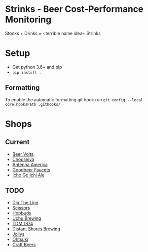 Strinks - Beer Cost-Performance Monitoring
==========================================

Stonks + Drinks = ~terrible name idea~ Strinks

# Setup


* Get python 3.6+ and pip
* `pip install .`

## Formatting

To enable the automatic formatting git hook run `git config --local core.hooksPath .githooks/`


# Shops

## Current

- [Beer Volta](http://beervolta.com/)
- [Chouseiya](https://www.chouseiya-beer.com/)
- [Antenna America](https://www.antenna-america.com/search/)
- [Goodbeer Faucets](https://gbfbottleshoppe.com/)
- [Icho Go Ichi Ale](https://151l.shop/)

## TODO

- [Dig The Line](https://dig-the-line-store.com/)
- [Scissors](https://craftbeers.thebase.in/)
- [Hopbuds](https://hopbudsnagoya.com/collections/craft-beers)
- [Uchu Brewing](https://uchubrew.shop-pro.jp/)
- [TDM 1874](https://search.rakuten.co.jp/search/mall/tdm1874/)
- [Distant Shores Brewing](https://en.dsbtokyo.shop/shop)
- [Jollys](https://www.ubereats.com/jp/tokyo/food-delivery/jollys/0Rr8RBPfTMyb7x89DH8mkQ?ps=1)
- [Ohtsuki](http://www.ohtsuki-saketen.com/catalog/englishindex.html)
- [Craft Beers](https://www.craftbeers.jp/)

